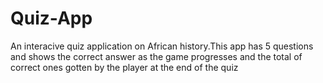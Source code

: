 # Quiz-App
An interacive quiz application on African history.This app has 5 questions and shows the correct answer as the game progresses and the total of correct ones gotten by the player at the end of the quiz